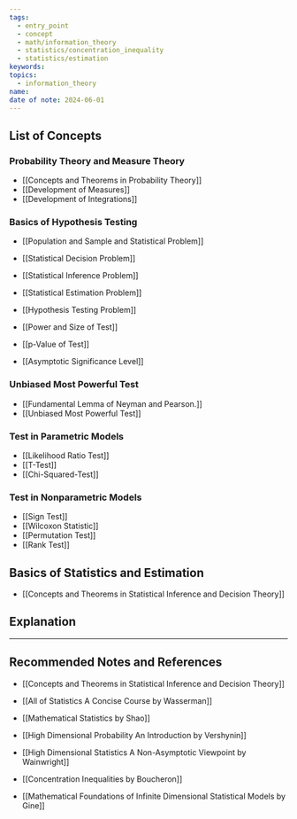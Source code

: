 ```yaml
---
tags:
  - entry_point
  - concept
  - math/information_theory
  - statistics/concentration_inequality
  - statistics/estimation
keywords: 
topics:
  - information_theory
name: 
date of note: 2024-06-01
---
```


## List of Concepts

### Probability Theory and Measure Theory

- [[Concepts and Theorems in Probability Theory]]
- [[Development of Measures]]
- [[Development of Integrations]]

### Basics of Hypothesis Testing

- [[Population and Sample and Statistical Problem]]
- [[Statistical Decision Problem]]
- [[Statistical Inference Problem]]
- [[Statistical Estimation Problem]]
- [[Hypothesis Testing Problem]]

- [[Power and Size of Test]]
- [[p-Value of Test]]

- [[Asymptotic Significance Level]]

### Unbiased Most Powerful Test

- [[Fundamental Lemma of Neyman and Pearson.]]
- [[Unbiased Most Powerful Test]]

### Test in Parametric Models

- [[Likelihood Ratio Test]]
- [[T-Test]]
- [[Chi-Squared-Test]]

### Test in Nonparametric Models

- [[Sign Test]]
- [[Wilcoxon Statistic]]
- [[Permutation Test]]
- [[Rank Test]]


## Basics of Statistics and Estimation

- [[Concepts and Theorems in Statistical Inference and Decision Theory]]


## Explanation





-----------
##  Recommended Notes and References


- [[Concepts and Theorems in Statistical Inference and Decision Theory]]


- [[All of Statistics A Concise Course by Wasserman]]
- [[Mathematical Statistics by Shao]]


- [[High Dimensional Probability An Introduction by Vershynin]]
- [[High Dimensional Statistics A Non-Asymptotic Viewpoint by Wainwright]]
- [[Concentration Inequalities by Boucheron]]
- [[Mathematical Foundations of Infinite Dimensional Statistical Models by Gine]]